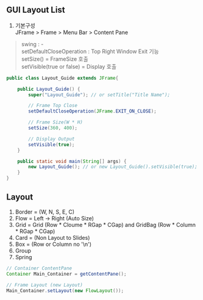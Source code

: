 
## GUI Layout List

1. 기본구성  
JFrame > Frame > Menu Bar > Content Pane

> swing : -  
> setDefaultCloseOperation : Top Right Window Exit 기능  
> setSize() = FrameSize 호출  
> setVisible(true or false) = Display 호출

```java
public class Layout_Guide extends JFrame{

    public Layout_Guide() {
        super("Layout_Guide"); // or setTitle("Title Name");

        // Frame Top Close
        setDefaultCloseOperation(JFrame.EXIT_ON_CLOSE);

        // Frame Size(W * H)
        setSize(360, 400);

        // Display Output
        setVisible(true);
    }

    public static void main(String[] args) {
        new Layout_Guide(); // or new Layout_Guide().setVisible(true);
    }
}
```

## Layout

1. Border = (W, N, S, E, C)
2. Flow = Left -> Right (Auto Size)
3. Grid = Grid (Row * Cloume * RGap * CGap) and GridBag (Row * Column * RGap * CGap)
4. Card = (Non Layout to Slides)
5. Box = (Row or Column no '\n')
6. Group
7. Spring

```java
// Container ContentPane  
Container Main_Container = getContentPane();

// Frame Layout (new Layout)
Main_Container.setLayout(new FlowLayout());
```
